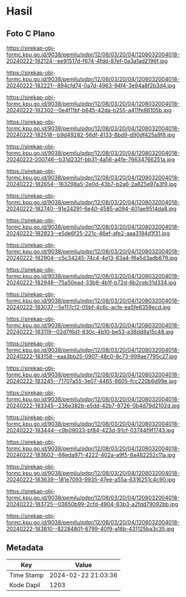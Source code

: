 # Hasil

## Foto C Plano

https://sirekap-obj-formc.kpu.go.id/9038/pemilu/pdpr/12/08/03/20/04/1208032004018-20240222-182124--ee91517d-f674-4fdd-87ef-0a3a1ad2196f.jpg

https://sirekap-obj-formc.kpu.go.id/9038/pemilu/pdpr/12/08/03/20/04/1208032004018-20240222-182221--894cfd74-0a7d-4963-94f4-3e94a8f2b3d4.jpg

https://sirekap-obj-formc.kpu.go.id/9038/pemilu/pdpr/12/08/03/20/04/1208032004018-20240222-182302--0e4f11bf-b645-42da-b255-a411fe86105b.jpg

https://sirekap-obj-formc.kpu.go.id/9038/pemilu/pdpr/12/08/03/20/04/1208032004018-20240222-182518--b9d49282-56df-4133-8bd9-d90df425a9f8.jpg

https://sirekap-obj-formc.kpu.go.id/9038/pemilu/pdpr/12/08/03/20/04/1208032004018-20240222-200746--b31d232f-bb31-4a56-a4fe-76634766251a.jpg

https://sirekap-obj-formc.kpu.go.id/9038/pemilu/pdpr/12/08/03/20/04/1208032004018-20240222-182654--163298a5-2e0d-43b7-b2a6-2a825e97a3f9.jpg

https://sirekap-obj-formc.kpu.go.id/9038/pemilu/pdpr/12/08/03/20/04/1208032004018-20240222-182740--91e24291-6e40-4585-a094-401ae9514da8.jpg

https://sirekap-obj-formc.kpu.go.id/9038/pemilu/pdpr/12/08/03/20/04/1208032004018-20240222-182823--e5de6f25-221c-46ef-afe2-aaa3194d1f31.jpg

https://sirekap-obj-formc.kpu.go.id/9038/pemilu/pdpr/12/08/03/20/04/1208032004018-20240222-182904--c5c34245-74c4-4e13-83a4-f6a5d3adb679.jpg

https://sirekap-obj-formc.kpu.go.id/9038/pemilu/pdpr/12/08/03/20/04/1208032004018-20240222-182948--75a50ead-33b6-4b1f-b72d-6b2ceb31d334.jpg

https://sirekap-obj-formc.kpu.go.id/9038/pemilu/pdpr/12/08/03/20/04/1208032004018-20240222-183037--5e117c12-05bf-4c6c-acfe-ea5fe8359ecd.jpg

https://sirekap-obj-formc.kpu.go.id/9038/pemilu/pdpr/12/08/03/20/04/1208032004018-20240222-183119--02d7f6d1-830c-4b10-be53-a38dd8a15c48.jpg

https://sirekap-obj-formc.kpu.go.id/9038/pemilu/pdpr/12/08/03/20/04/1208032004018-20240222-183158--eaa3bb25-0907-48c0-8c73-999ae7795c27.jpg

https://sirekap-obj-formc.kpu.go.id/9038/pemilu/pdpr/12/08/03/20/04/1208032004018-20240222-183245--71707a55-3e07-4465-8605-fcc220b6d99e.jpg

https://sirekap-obj-formc.kpu.go.id/9038/pemilu/pdpr/12/08/03/20/04/1208032004018-20240222-183345--236e382b-e5dd-42b7-8726-0b4d79d2102d.jpg

https://sirekap-obj-formc.kpu.go.id/9038/pemilu/pdpr/12/08/03/20/04/1208032004018-20240222-183444--c9b09033-bf84-423d-91cf-03744f9f1743.jpg

https://sirekap-obj-formc.kpu.go.id/9038/pemilu/pdpr/12/08/03/20/04/1208032004018-20240222-183602--68eda971-4222-402a-a9f5-8a482252c11a.jpg

https://sirekap-obj-formc.kpu.go.id/9038/pemilu/pdpr/12/08/03/20/04/1208032004018-20240222-183639--181e7093-9935-47ee-a55a-6316251c4c90.jpg

https://sirekap-obj-formc.kpu.go.id/9038/pemilu/pdpr/12/08/03/20/04/1208032004018-20240222-183725--03650b99-2cfd-4904-83b3-a2fdd79092bb.jpg

https://sirekap-obj-formc.kpu.go.id/9038/pemilu/pdpr/12/08/03/20/04/1208032004018-20240222-183810--82284801-6799-40f9-a16b-431125ba3c35.jpg


## Metadata

| Key        | Value               |
| ---------- | ------------------- |
| Time Stamp | 2024-02-22 21:03:36 |
| Kode Dapil | 1203                |



